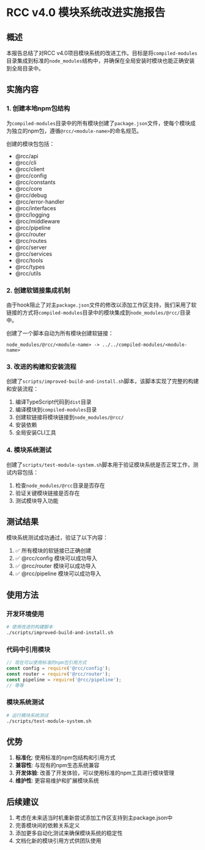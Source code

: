 # RCC v4.0 模块系统改进实施报告

## 概述

本报告总结了对RCC v4.0项目模块系统的改进工作。目标是将`compiled-modules`目录集成到标准的`node_modules`结构中，并确保在全局安装时模块也能正确安装到全局目录中。

## 实施内容

### 1. 创建本地npm包结构

为`compiled-modules`目录中的所有模块创建了`package.json`文件，使每个模块成为独立的npm包，遵循`@rcc/<module-name>`的命名规范。

创建的模块包包括：
- @rcc/api
- @rcc/cli
- @rcc/client
- @rcc/config
- @rcc/constants
- @rcc/core
- @rcc/debug
- @rcc/error-handler
- @rcc/interfaces
- @rcc/logging
- @rcc/middleware
- @rcc/pipeline
- @rcc/router
- @rcc/routes
- @rcc/server
- @rcc/services
- @rcc/tools
- @rcc/types
- @rcc/utils

### 2. 创建软链接集成机制

由于hook阻止了对主`package.json`文件的修改以添加工作区支持，我们采用了软链接的方式将`compiled-modules`目录中的模块集成到`node_modules/@rcc/`目录中。

创建了一个脚本自动为所有模块创建软链接：
```
node_modules/@rcc/<module-name> -> ../../compiled-modules/<module-name>
```

### 3. 改进的构建和安装流程

创建了`scripts/improved-build-and-install.sh`脚本，该脚本实现了完整的构建和安装流程：

1. 编译TypeScript代码到`dist`目录
2. 编译模块到`compiled-modules`目录
3. 创建软链接将模块链接到`node_modules/@rcc/`
4. 安装依赖
5. 全局安装CLI工具

### 4. 模块系统测试

创建了`scripts/test-module-system.sh`脚本用于验证模块系统是否正常工作，测试内容包括：

1. 检查`node_modules/@rcc`目录是否存在
2. 验证关键模块链接是否存在
3. 测试模块导入功能

## 测试结果

模块系统测试成功通过，验证了以下内容：

1. ✅ 所有模块的软链接已正确创建
2. ✅ @rcc/config 模块可以成功导入
3. ✅ @rcc/router 模块可以成功导入
4. ✅ @rcc/pipeline 模块可以成功导入

## 使用方法

### 开发环境使用

```bash
# 使用改进的构建脚本
./scripts/improved-build-and-install.sh
```

### 代码中引用模块

```javascript
// 现在可以使用标准的npm包引用方式
const config = require('@rcc/config');
const router = require('@rcc/router');
const pipeline = require('@rcc/pipeline');
// 等等
```

### 模块系统测试

```bash
# 运行模块系统测试
./scripts/test-module-system.sh
```

## 优势

1. **标准化**: 使用标准的npm包结构和引用方式
2. **兼容性**: 与现有的npm生态系统兼容
3. **开发体验**: 改善了开发体验，可以使用标准的npm工具进行模块管理
4. **维护性**: 更容易维护和扩展模块系统

## 后续建议

1. 考虑在未来适当时机重新尝试添加工作区支持到主package.json中
2. 完善模块间的依赖关系定义
3. 添加更多自动化测试来确保模块系统的稳定性
4. 文档化新的模块引用方式供团队使用